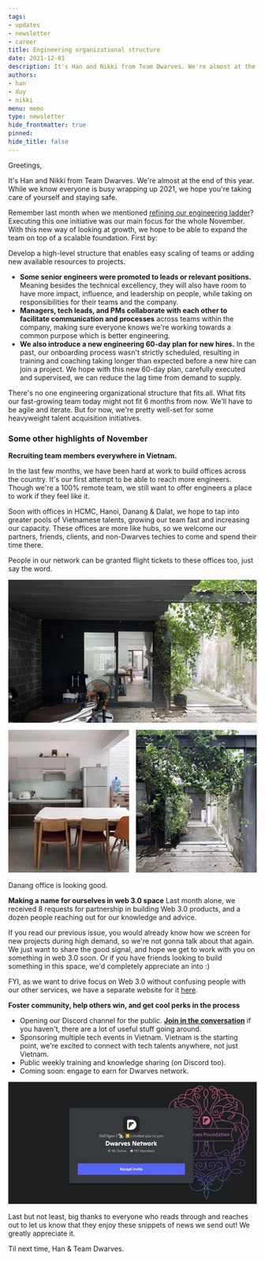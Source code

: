 ```yaml
---
tags: 
- updates
- newsletter
- career
title: Engineering organizational structure
date: 2021-12-01
description: It's Han and Nikki from Team Dwarves. We're almost at the end of this year. While we know everyone is busy wrapping up 2021, we hope you're taking care of yourself and staying safe.
authors: 
- han
- duy
- nikki
menu: memo
type: newsletter
hide_frontmatter: true
pinned: 
hide_title: false
---
```

Greetings,

It's Han and Nikki from Team Dwarves. We're almost at the end of this year. While we know everyone is busy wrapping up 2021, we hope you're taking care of yourself and staying safe.

Remember last month when we mentioned [refining our engineering ladder](https://log.d.foundation)? Executing this one initiative was our main focus for the whole November. With this new way of looking at growth, we hope to be able to expand the team on top of a scalable foundation. First by:

 Develop a high-level structure that enables easy scaling of teams or adding new available resources to projects.
- **Some senior engineers were promoted to leads or relevant positions.** Meaning besides the technical excellency, they will also have room to have more impact, influence, and leadership on people, while taking on responsibilities for their teams and the company.
- **Managers, tech leads, and PMs collaborate with each other to facilitate communication and processes** across teams within the company, making sure everyone knows we're working towards a common purpose which is better engineering.
- **We also introduce a new engineering 60-day plan for new hires.** In the past, our onboarding process wasn't strictly scheduled, resulting in training and coaching taking longer than expected before a new hire can join a project. We hope with this new 60-day plan, carefully executed and supervised, we can reduce the lag time from demand to supply.

There's no one engineering organizational structure that fits all. What fits our fast-growing team today might not fit 6 months from now. We'll have to be agile and iterate. But for now, we're pretty well-set for some heavyweight talent acquisition initiatives.

### Some other highlights of November
**Recruiting team members everywhere in Vietnam.**

In the last few months, we have been hard at work to build offices across the country. It's our first attempt to be able to reach more engineers. Though we're a 100% remote team, we still want to offer engineers a place to work if they feel like it.

Soon with offices in HCMC, Hanoi, Danang & Dalat, we hope to tap into greater pools of Vietnamese talents, growing our team fast and increasing our capacity. These offices are more like hubs, so we welcome our partners, friends, clients, and non-Dwarves techies to come and spend their time there.

People in our network can be granted flight tickets to these offices too, just say the word.

![](assets/engineering-org-structure-20240312105149734.webp)

Danang office is looking good.

**Making a name for ourselves in web 3.0 space**
Last month alone, we received 8 requests for partnership in building Web 3.0 products, and a dozen people reaching out for our knowledge and advice.

If you read our previous issue, you would already know how we screen for new projects during high demand, so we're not gonna talk about that again. We just want to share the good signal, and hope we get to work with you on something in web 3.0 soon. Or if you have friends looking to build something in this space, we'd completely appreciate an into :)

FYI, as we want to drive focus on Web 3.0 without confusing people with our other services, we have a separate website for it [here](https://console.so).

**Foster community, help others win, and get cool perks in the process**
- Opening our Discord channel for the public. [**Join in the conversation**](https://discord.gg/dzNBpNTVEZ) if you haven't, there are a lot of useful stuff going around.
- Sponsoring multiple tech events in Vietnam. Vietnam is the starting point, we're excited to connect with tech talents anywhere, not just Vietnam.
- Public weekly training and knowledge sharing (on Discord too).
- Coming soon: engage to earn for Dwarves network.

![](assets/engineering-org-structure-20240312105213068.webp)

Last but not least, big thanks to everyone who reads through and reaches out to let us know that they enjoy these snippets of news we send out! We greatly appreciate it.

Til next time,
Han & Team Dwarves.
